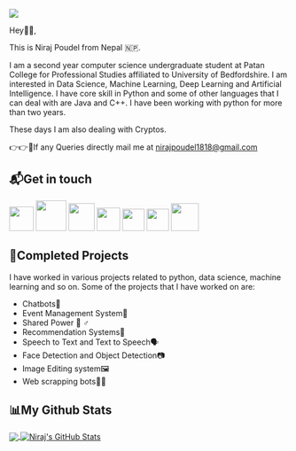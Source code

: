 
<!--
**nirajpoudel18/nirajpoudel18** is a ✨ _special_ ✨ repository because its `README.md` (this file) appears on your GitHub profile.






Here are some ideas to get you started:

- 🔭 I’m currently working on ...
- 🌱 I’m currently learning ...
- 👯 I’m looking to collaborate on ...
- 🤔 I’m looking for help with ...
- 💬 Ask me about ...
- 📫 How to reach me: ...
- 😄 Pronouns: ...
- ⚡ Fun fact: ...
-->

![](https://komarev.com/ghpvc/?username=nirajpoudel18)


Hey👋🏻,

This is Niraj Poudel from Nepal 🇳🇵.

I am a second year computer science undergraduate student at Patan College for Professional Studies affiliated to University of Bedfordshire. I am interested in Data Science, Machine Learning, Deep Learning and Artificial Intelligence. I have core skill in Python and some of other languages that I can deal with are Java and C++. I have been working with python for more than two years.

These days I am also dealing with Cryptos.

👉👉📧If any Queries directly mail me at nirajpoudel1818@gmail.com

## 📬Get in touch

 <a href="https://nirajpoudel.pythonanywhere.com/"><img src="http://www.pngall.com/wp-content/uploads/4/World-Wide-Web-PNG-Picture.png" height="44" width="44"></a>
 <a href="https://twitter.com/i_am_niraj_18"><img src="https://www.freepnglogos.com/uploads/twitter-logo-png/twitter-bird-symbols-png-logo-0.png" height="55" width="55"></a>
<a href="https://www.linkedin.com/in/nj18/"><img src="https://www.mate.com.au/wp-content/uploads/2019/11/239-2391136_linkedin-logo-png-for-gmail-linkedin-logo-circle.jpg" height="50" width="47"></a>
<a href="https://www.kaggle.com/nirajpoudel"><img src="https://cdn3.iconfinder.com/data/icons/logos-and-brands-adobe/512/189_Kaggle-512.png" height="42" width="42"></a>
<a href="https://medium.com/@nirajpoudel"><img src="https://cdn.iconscout.com/icon/free/png-512/medium-2296046-1912005.png" height="40" width="40"></a>
<a href="https://stackoverflow.com/users/11956613/niraj"><img src="https://cdn.icon-icons.com/icons2/730/PNG/512/stackoverflow_icon-icons.com_62763.png" height="40" width="40"></a>
<a href="https://www.hackerrank.com/nirajpoudel"><img src="https://cdn4.iconfinder.com/data/icons/logos-and-brands/512/160_Hackerrank_logo_logos-512.png" height="50" width="50"></a>





## 🚧Completed Projects

I have worked in various projects related to python, data science, machine learning and so on. Some of the projects that I have worked on are:
* Chatbots🤖
* Event Management System📅
* Shared Power 💁 ♂
* Recommendation Systems📖
* Speech to Text and Text to Speech🗣️
* Face Detection and Object Detection📷
* Image Editing system🖼️
* Web scrapping bots🐱‍💻


## 📊My Github Stats

<a href="https://github.com/nirajpoudel18/nirajpoudel18">
  <img align="center" src="https://github-readme-stats.vercel.app/api/top-langs/?username=nirajpoudel18&title_color=ffffff&text_color=c9cacc&icon_color=2bbc8a&bg_color=1d1f21" />
</a>

<a href="https://github.com/nirajpoudel18/nirajpoudel18">
  <img align="center" src="https://github-readme-stats.vercel.app/api?username=nirajpoudel18&show_icons=true&line_height=27&count_private=true&title_color=ffffff&text_color=c9cacc&icon_color=2bbc8a&bg_color=1d1f21" alt="Niraj's GitHub Stats" />
</a>



